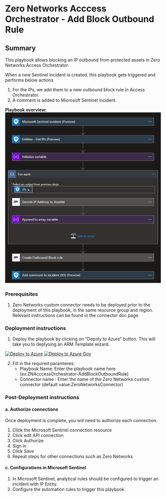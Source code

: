 # Zero Networks Acccess Orchestrator - Add Block Outbound Rule

## Summary

This playbook allows blocking an IP outbound from protected assets in Zero Networks Access Orchestrator.  

When a new Sentinel incident is created, this playbook gets triggered and performs below actions
1. For the IPs, we add them to a new outbound block rule in Access Orchestrator.
2. A comment is added to Microsoft Sentinel incident.

**Playbook overview:**
![playbook overview](./images/designerDark.png)


### Prerequisites
1. Zero Networks custom connector needs to be deployed prior to the deployment of this playbook, in the same resource group and region. Relevant instructions can be found in the connector doc page.

### Deployment instructions 
1. Deploy the playbook by clicking on "Depoly to Azure" button. This will take you to deplyoing an ARM Template wizard.

[![Deploy to Azure](https://aka.ms/deploytoazurebutton)](https://portal.azure.com/#create/Microsoft.Template/uri/https%3A%2F%2Fraw.githubusercontent.com%2FAzure%2FAzure-Sentinel%2Fmaster%2FPlaybooks%2FZeroNetworks%2FZeroNetworksAcccessOrchestrator-AddBlockOutboundRule%2Fazuredeploy.json)
[![Deploy to Azure Gov](https://aka.ms/deploytoazuregovbutton)](https://portal.azure.us/#create/Microsoft.Template/uri/https%3A%2F%2Fraw.githubusercontent.com%2FAzure%2FAzure-Sentinel%2Fmaster%2FPlaybooks%2FZeroNetworks%2FZeroNetworksAcccessOrchestrator-AddBlockOutboundRule%2Fazuredeploy.json)

2. Fill in the required paramteres:
    * Playbook Name: Enter the playbook name here (ex:ZNAcccessOrchestrator-AddBlockOutboundRule)
    * Connector name : Enter the name of the Zero Networks custom connector (default value:ZeroNetworksConnector)

### Post-Deployment instructions 
#### a. Authorize connections
Once deployment is complete, you will need to authorize each connection.
1.	Click the Microsoft Sentinel connection resource
2.	Click edit API connection
3.	Click Authorize
4.	Sign in
5.	Click Save
6.	Repeat steps for other connections such as Zero Networks

#### c. Configurations in Microsoft Sentinel
1. In Microsoft Sentinel, analytical rules should be configured to trigger an incident with IP Entity.
2. Configure the automation rules to trigger this playbook
